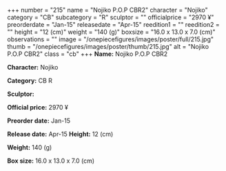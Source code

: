 +++
number = "215"
name = "Nojiko P.O.P CBR2"
character = "Nojiko"
category = "CB"
subcategory = "R"
sculptor = ""
officialprice = "2970 ¥"
preorderdate = "Jan-15"
releasedate = "Apr-15"
reedition1 = ""
reedition2 = ""
height = "12 (cm)"
weight = "140 (g)"
boxsize = "16.0 x 13.0 x 7.0 (cm)"
observations = ""
image = "/onepiecefigures/images/poster/full/215.jpg"
thumb = "/onepiecefigures/images/poster/thumb/215.jpg"
alt = "Nojiko P.O.P CBR2"
class = "cb"
+++
**Name:** Nojiko P.O.P CBR2

**Character:** Nojiko

**Category:** CB  R 

**Sculptor:** 

**Official price:** 2970 ¥

**Preorder date:** Jan-15

**Release date:** Apr-15
**Height:** 12 (cm)

**Weight:** 140 (g)

**Box size:** 16.0 x 13.0 x 7.0 (cm)

